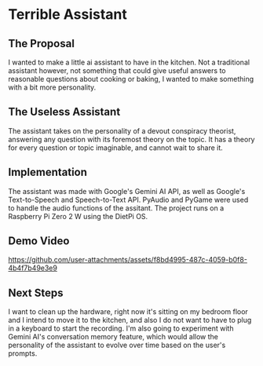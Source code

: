 # Terrible Assistant
## The Proposal
I wanted to make a little ai assistant to have in the kitchen. Not a traditional assistant however, not something that could give useful answers to reasonable
questions about cooking or baking, I wanted to make something with a bit more personality.

## The Useless Assistant
The assistant takes on the personality of a devout conspiracy theorist, answering any question with its foremost theory on the topic. It has a theory for every
question or topic imaginable, and cannot wait to share it.

## Implementation
The assistant was made with Google's Gemini AI API, as well as Google's Text-to-Speech and Speech-to-Text API. PyAudio and PyGame were used to handle the
audio functions of the assitant. The project runs on a Raspberry Pi Zero 2 W using the DietPi OS. 

## Demo Video

https://github.com/user-attachments/assets/f8bd4995-487c-4059-b0f8-4b4f7b49e3e9

## Next Steps
I want to clean up the hardware, right now it's sitting on my bedroom floor and I intend to move it to the kitchen, and also I do not want to have to plug in a keyboard to start the recording. I'm also going to experiment with Gemini AI's conversation memory feature, which would allow the personality of the
assistant to evolve over time based on the user's prompts.
